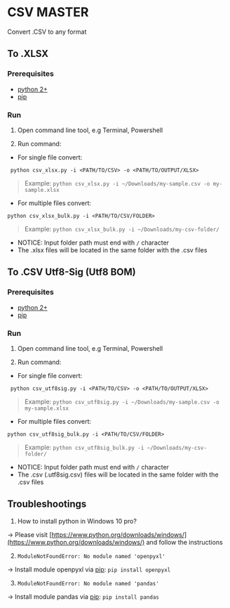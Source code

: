 # CSV MASTER
Convert .CSV to any format

## To .XLSX
### Prerequisites
 - [python 2+](https://www.python.org/downloads)
 - [pip](https://pip.pypa.io/en/stable/installing/)

### Run

1. Open command line tool, e.g Terminal, Powershell

2. Run command:

 - For single file convert:

  ```
   python csv_xlsx.py -i <PATH/TO/CSV> -o <PATH/TO/OUTPUT/XLSX>
 ```
   > Example: `python csv_xlsx.py -i ~/Downloads/my-sample.csv -o my-sample.xlsx`

 - For multiple files convert:

  ```
  python csv_xlsx_bulk.py -i <PATH/TO/CSV/FOLDER>
 ```
   > Example: `python csv_xlsx_bulk.py -i ~/Downloads/my-csv-folder/`
  - NOTICE: Input folder path must end with `/` character
  - The .xlsx files will be located in the same folder with the .csv files

## To .CSV Utf8-Sig (Utf8 BOM)
### Prerequisites
 - [python 2+](https://www.python.org/downloads)
 - [pip](https://pip.pypa.io/en/stable/installing/)

### Run

1. Open command line tool, e.g Terminal, Powershell

2. Run command:

 - For single file convert:

  ```
   python csv_utf8sig.py -i <PATH/TO/CSV> -o <PATH/TO/OUTPUT/XLSX>
 ```
   > Example: `python csv_utf8sig.py -i ~/Downloads/my-sample.csv -o my-sample.xlsx`

 - For multiple files convert:

  ```
  python csv_utf8sig_bulk.py -i <PATH/TO/CSV/FOLDER>
 ```
   > Example: `python csv_utf8sig_bulk.py -i ~/Downloads/my-csv-folder/`
  - NOTICE: Input folder path must end with `/` character
  - The .csv (.utf8sig.csv) files will be located in the same folder with the .csv files

## Troubleshootings
1. How to install python in Windows 10 pro?

 -> Please visit [https://www.python.org/downloads/windows/](https://www.python.org/downloads/windows/) and follow the instructions

2. `ModuleNotFoundError: No module named 'openpyxl'`

 -> Install module openpyxl via [pip](https://pip.pypa.io/en/stable/installing/): `pip install openpyxl`
 
3. `ModuleNotFoundError: No module named 'pandas'`

 -> Install module pandas via [pip](https://pip.pypa.io/en/stable/installing/): `pip install pandas`


